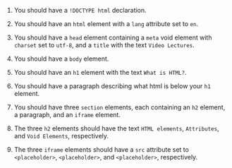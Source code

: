 1. You should have a `!DOCTYPE html` declaration.

2. You should have an `html` element with a `lang` attribute set to `en`.

3. You should have a `head` element containing a `meta` void element with `charset` set to `utf-8`, and a `title` with the text `Video Lectures`.

4. You should have a `body` element.

5. You should have an `h1` element with the text `What is HTML?`.

6. You should have a paragraph describing what html is below your `h1` element.

7. You should have three `section` elements, each containing an `h2` element, a paragraph, and an `iframe` element.

8. The three `h2` elements should have the text `HTML elements`, `Attributes`, and `Void Elements`, respectively.

9. The three `iframe` elements should have a `src` attribute set to `<placeholder>`, `<placeholder>`, and `<placeholder>`, respectively.